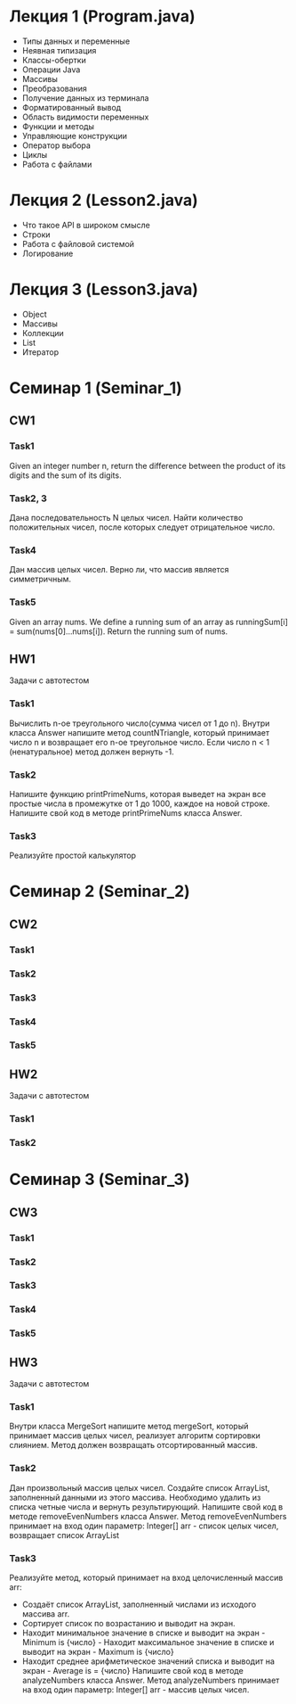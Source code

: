 # Лекция 1 (Program.java)
- Типы данных и переменные
- Неявная типизация
- Классы-обертки
- Операции Java
- Массивы
- Преобразования
- Получение данных из терминала
- Форматированный вывод
- Область видимости переменных
- Функции и методы
- Управляющие конструкции
- Оператор выбора
- Циклы
- Работа с файлами

# Лекция 2 (Lesson2.java)
- Что такое API в широком смысле
- Строки
- Работа с файловой системой
- Логирование

# Лекция 3 (Lesson3.java)
- Object
- Массивы
- Коллекции
- List
- Итератор

# Семинар 1 (Seminar_1)
## CW1
### Task1
Given an integer number n,
return the difference between
the product of its digits and
the sum of its digits.   

### Task2, 3
Дана последовательность N целых чисел.
Найти количество положительных чисел,
после которых следует отрицательное число.

### Task4
Дан массив целых чисел. Верно ли, что массив является симметричным.

### Task5
Given an array nums. We define a running sum of an array as runningSum[i] = sum(nums[0]…nums[i]).
Return the running sum of nums.

## HW1
Задачи с автотестом
### Task1
Вычислить n-ое треугольного число(сумма чисел от 1 до n).
Внутри класса Answer напишите метод countNTriangle, который принимает число n и возвращает его n-ое треугольное число.
Если число n < 1 (ненатуральное) метод должен вернуть -1.
### Task2
Напишите функцию printPrimeNums, которая выведет на экран все простые числа в промежутке от 1 до 1000, каждое на новой строке.
Напишите свой код в методе printPrimeNums класса Answer.
 
### Task3
Реализуйте простой калькулятор

# Семинар 2 (Seminar_2)
## CW2
### Task1

### Task2

### Task3

### Task4

### Task5

## HW2
Задачи с автотестом
### Task1

### Task2

# Семинар 3 (Seminar_3)
## CW3
### Task1

### Task2

### Task3

### Task4

### Task5

## HW3
Задачи с автотестом
### Task1
Внутри класса MergeSort напишите метод mergeSort, который принимает массив целых чисел, реализует алгоритм сортировки слиянием. Метод должен возвращать отсортированный массив.

### Task2
Дан произвольный массив целых чисел. Создайте список ArrayList, заполненный данными из этого массива. Необходимо удалить из списка четные числа и вернуть результирующий.
Напишите свой код в методе removeEvenNumbers класса Answer. Метод removeEvenNumbers принимает на вход один параметр: Integer[] arr - список целых чисел, возвращает список ArrayList<Integer> 

### Task3
Реализуйте метод, который принимает на вход целочисленный массив arr:
- Создаёт список ArrayList, заполненный числами из исходого массива arr.
- Сортирует список по возрастанию и выводит на экран.
- Находит минимальное значение в списке и выводит на экран - Minimum is {число} - Находит максимальное значение в списке и выводит на экран - Maximum is {число}
- Находит среднее арифметическое значений списка и выводит на экран - Average is =  {число}
  Напишите свой код в методе analyzeNumbers класса Answer. Метод analyzeNumbers принимает на вход один параметр:
Integer[] arr - массив целых чисел.

